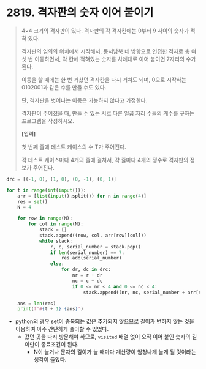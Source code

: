 # 2819. 격자판의 숫자 이어 붙이기

> 4×4 크기의 격자판이 있다. 격자판의 각 격자칸에는 0부터 9 사이의 숫자가 적혀 있다.
>
> 격자판의 임의의 위치에서 시작해서, 동서남북 네 방향으로 인접한 격자로 총 여섯 번 이동하면서, 각 칸에 적혀있는 숫자를 차례대로 이어 붙이면 7자리의 수가 된다.
>
> 이동을 할 때에는 한 번 거쳤던 격자칸을 다시 거쳐도 되며, 0으로 시작하는 0102001과 같은 수를 만들 수도 있다.
>
> 단, 격자판을 벗어나는 이동은 가능하지 않다고 가정한다.
>
> 격자판이 주어졌을 때, 만들 수 있는 서로 다른 일곱 자리 수들의 개수를 구하는 프로그램을 작성하시오.
>
> 
> **[입력]**
>
> 첫 번째 줄에 테스트 케이스의 수 T가 주어진다.
>
> 각 테스트 케이스마다 4개의 줄에 걸쳐서, 각 줄마다 4개의 정수로 격자판의 정보가 주어진다.

```python
drc = [(-1, 0), (1, 0), (0, -1), (0, 1)]

for t in range(int(input())):
    arr = [list(input().split()) for n in range(4)]
    res = set()
    N = 4

    for row in range(N):
        for col in range(N):
            stack = []
            stack.append((row, col, arr[row][col]))
            while stack:
                r, c, serial_number = stack.pop()
                if len(serial_number) == 7:
                    res.add(serial_number)
                else:
                    for dr, dc in drc:
                        nr = r + dr
                        nc = c + dc
                        if 0 <= nr < 4 and 0 <= nc < 4:
                            stack.append((nr, nc, serial_number + arr[nr][nc]))

    ans = len(res)
    print(f'#{t + 1} {ans}')
```

- python의 경우 set이 중복되는 값은 추가되지 않으므로 길이가 변하지 않는 것을 이용하여 아주 간단하게 풀이할 수 있었다.
  - 갔던 곳을 다시 방문해야 하므로, `visited` 배열 없이 오직 이어 붙인 숫자의 길이만이 종료조건이 된다.
    - N이 늘거나 문자의 길이가 늘 때마다 계산량이 엄청나게 늘게 될 것이라는 생각이 들었다.

